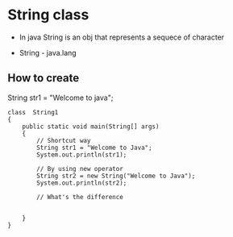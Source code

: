 # String class

* In java String is an obj that represents a sequece of character

* String - java.lang

## How to create

String str1 = "Welcome to java";

```
class  String1
{
	public static void main(String[] args) 
	{
		// Shortcut way
		String str1 = "Welcome to Java";
		System.out.println(str1);

		// By using new operator
		String str2 = new String("Welcome to Java");
		System.out.println(str2);

		// What's the difference


	}
}
```

